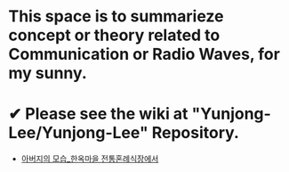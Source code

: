 # This space is to summarieze concept or theory related to Communication or Radio Waves, for my sunny.

# ✔ Please see the wiki at "Yunjong-Lee/Yunjong-Lee" Repository.
 
- [아버지의 모습_한옥마을 전통혼례식장에서](https://www.youtube.com/watch?v=yv5YoxpTPtg)
